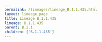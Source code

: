 ```yaml
---
permalink: /lineages/lineage_B.1.1.435.html
layout: lineage_page
title: Lineage B.1.1.435
lineage: B.1.1.435
parent: B.1.1
children: ['B.1.1.435']
---
```

